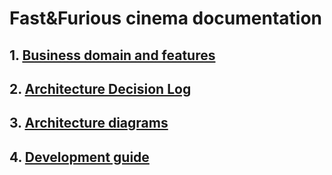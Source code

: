 # Fast&Furious cinema documentation

## 1. [Business domain and features](docs/domain/README.md)
## 2. [Architecture Decision Log](docs/adr/README.md)
## 3. [Architecture diagrams](docs/c4/README.md)
## 4. [Development guide](docs/development/README.md)

